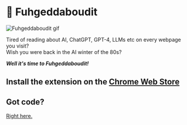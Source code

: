 # 🚮 Fuhgeddaboudit

![Fuhgeddaboudit gif](https://media.giphy.com/media/5vYr8pku71778vdmeh/giphy.gif)

Tired of reading about AI, ChatGPT, GPT-4, LLMs etc on every webpage you visit?<br>
Wish you were back in the AI winter of the 80s?

***Well it's time to Fuhgeddaboudit!***

## Install the extension on the [Chrome Web Store](www.link.com)

## Got code?

[Right here.](https://github.com/desaianand1/Fuhgeddaboudit)